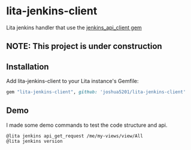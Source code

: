 # lita-jenkins-client

Lita jenkins handler that use the [jenkins\_api\_client gem](https://github.com/arangamani/jenkins_api_client)

## NOTE: This project is under construction

## Installation

Add lita-jenkins-client to your Lita instance's Gemfile:

``` ruby
gem "lita-jenkins-client", github: 'joshua5201/lita-jenkins-client'
```

## Demo

I made some demo commands to test the code structure and api.

```
@lita jenkins api_get_request /me/my-views/view/All
@lita jenkins version
```
